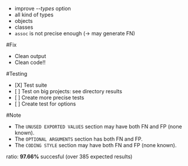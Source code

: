- improve *--types* option
- all kind of types
- objects
- classes
- `assoc` is not precise enough (-> may generate FN)

#Fix
- Clean output
- Clean code!!


#Testing
- \[X\] Test suite
- \[ \] Test on big projects: see directory results
- \[ \] Create more precise tests
- \[ \] Create test for options


#Note
- The `UNUSED EXPORTED VALUES` section may have both FN and FP (none known).
- The `OPTIONAL ARGUMENTS` section has both FN and FP.
- The `CODING STYLE` section may have both FN and FP (none known).

ratio: **97.66%** succesful (over 385 expected results)
